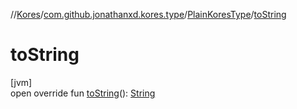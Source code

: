 //[Kores](../../../index.md)/[com.github.jonathanxd.kores.type](../index.md)/[PlainKoresType](index.md)/[toString](to-string.md)

# toString

[jvm]\
open override fun [toString](to-string.md)(): [String](https://kotlinlang.org/api/latest/jvm/stdlib/kotlin/-string/index.html)
